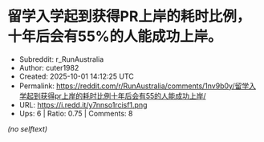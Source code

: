 # 留学入学起到获得PR上岸的耗时比例，十年后会有55%的人能成功上岸。

- Subreddit: r_RunAustralia
- Author: cuter1982
- Created: 2025-10-01 14:12:25 UTC
- Permalink: https://reddit.com/r/RunAustralia/comments/1nv9b0y/留学入学起到获得pr上岸的耗时比例十年后会有55的人能成功上岸/
- URL: https://i.redd.it/y7nnso1rcisf1.png
- Ups: 6 | Ratio: 0.75 | Comments: 8

_(no selftext)_
